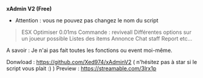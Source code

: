 __xAdmin V2 (Free)__

- Attention : vous ne pouvez pas changez le nom du script

> ESX
> Optimiser 0.01ms
> Commande : reviveall
> Différentes options sur un joueur possible
> Listes des items
> Annonce
> Chat staff
> Report
> etc...

A savoir : Je n'ai pas fait toutes les fonctions ou event moi-même.

Donwload : https://github.com/Xed974/xAdminV2 ( n'hésitez pas à star si le script vous plait :) )
Preview : https://streamable.com/3lrx1p